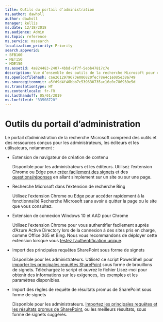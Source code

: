 ```yaml
---
title: Outils du portail d’administration
ms.author: dawholl
author: dawholl
manager: kellis
ms.date: 12/18/2018
ms.audience: Admin
ms.topic: reference
ms.service: mssearch
localization_priority: Priority
search.appverid:
- BFB160
- MET150
- MOE150
ms.assetid: 4a824483-2407-4bbd-8f7f-5ebb47817c7e
description: Vue d’ensemble des outils de la recherche Microsoft pour créer et importer des résultats, vous connecter automatiquement et lancer des recherches de n’importe où
ms.openlocfilehash: cae2612979673e086820fec78e4c1e085e38a749
ms.sourcegitcommit: a5fd9d4f46bbb7c539630735ac16e0c786939e5d
ms.translationtype: HT
ms.contentlocale: fr-FR
ms.lasthandoff: 05/01/2019
ms.locfileid: "33508720"
---
```

# <a name="admin-portal-tools"></a>Outils du portail d’administration

Le portail d’administration de la recherche Microsoft comprend des outils et des ressources conçus pour les administrateurs, les éditeurs et les utilisateurs, notamment :
  
- Extension de navigateur de création de contenu
    
    Disponible pour les administrateurs et les éditeurs. Utilisez l’extension Chrome ou Edge pour [créer facilement des signets](create-bookmarks.md) et des [questions/réponses](create-qas.md) en allant simplement sur un site ou sur une page. 
    
- Recherche Microsoft dans l’extension de recherche Bing
    
    Utilisez l’extension Chrome ou Edge pour accéder rapidement à la fonctionnalité Recherche Microsoft sans avoir à quitter la page ou le site que vous consultez.
    
- Extension de connexion Windows 10 et AAD pour Chrome
    
    Utilisez l’extension Chrome pour vous authentifier facilement auprès d’Azure Active Directory lors de la connexion à des sites pris en charge, comme Office 365 et Bing. Nous vous recommandons de déployer cette extension lorsque vous [testez l’authentification unique](test-single-sign-on.md).
    
- Import des principales requêtes SharePoint sous forme de signets
    
    Disponible pour les administrateurs. Utilisez ce script PowerShell pour [importer les principales requêtes SharePoint](import-sharepoint-promoted-results-and-top-queries.md) sous forme de brouillons de signets. Téléchargez le script et ouvrez le fichier Lisez-moi pour obtenir des informations sur les exigences, les exemples et les paramètres disponibles. 
    
- Import des règles de requête de résultats promus de SharePoint sous forme de signets
    
    Disponible pour les administrateurs. [Importez les principales requêtes et les résultats promus de SharePoint](import-sharepoint-promoted-results-and-top-queries.md), ou les meilleurs résultats, sous forme de signets suggérés. 

  

